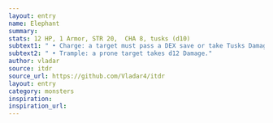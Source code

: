 ```yaml
---
layout: entry
name: Elephant
summary:
stats: 12 HP, 1 Armor, STR 20,  CHA 8, tusks (d10)
subtext1: " • Charge: a target must pass a DEX save or take Tusks Damage and be knocked prone."
subtext2: " • Trample: a prone target takes d12 Damage."
author: vladar
source: itdr
source_url: https://github.com/Vladar4/itdr
layout: entry
category: monsters
inspiration:
inspiration_url:
---
```

